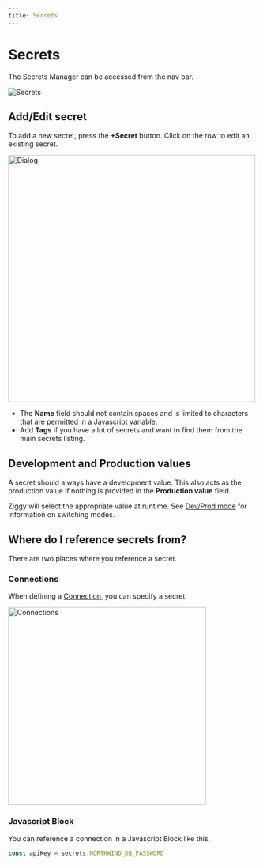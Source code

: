 ```yaml
---
title: Secrets
---
```


# Secrets

The Secrets Manager can be accessed from the nav bar.

![Secrets](/img/secrets/secrets-listing.png)

## Add/Edit secret
To add a new secret, press the **+Secret** button. Click on the row to edit an existing secret.

<img src="/img/secrets/secret-dialog.png" alt="Dialog" width="500" />

- The **Name** field should not contain spaces and is limited to characters that are permitted in a Javascript variable.
- Add **Tags** if you have a lot of secrets and want to find them from the main secrets listing.

## Development and Production values
A secret should always have a development value. This also acts as the production value if nothing is provided in the **Production value** field.

Ziggy will select the appropriate value at runtime. See [Dev/Prod mode](/user-guide/Dev-Prod-Modes) for information on switching modes.

## Where do I reference secrets from?
There are two places where you reference a secret.

### Connections
When defining a [Connection](Connections), you can specify a secret. 

<img src="/img/secrets/secret-connection-reference.png" alt="Connections" width="400" />

### Javascript Block
You can reference a connection in a Javascript Block like this.

```JavaScript
const apiKey = secrets.NORTHWIND_DB_PASSWORD
```
